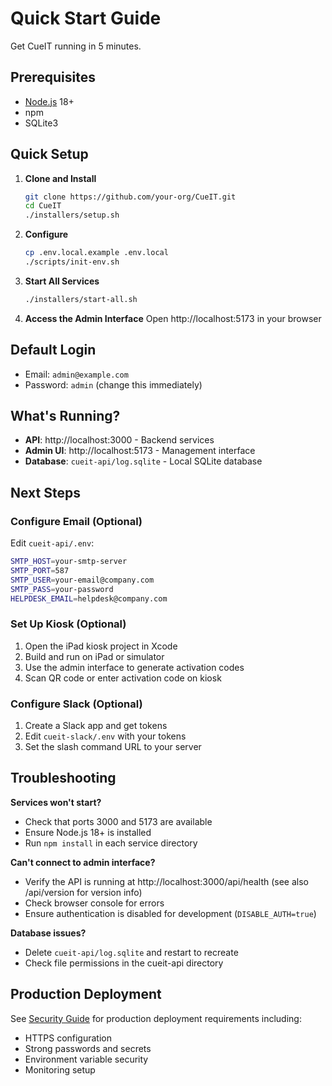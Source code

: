 # Quick Start Guide

Get CueIT running in 5 minutes.

## Prerequisites
- [Node.js](https://nodejs.org/) 18+
- npm
- SQLite3

## Quick Setup

1. **Clone and Install**
   ```bash
   git clone https://github.com/your-org/CueIT.git
   cd CueIT
   ./installers/setup.sh
   ```

2. **Configure**
   ```bash
   cp .env.local.example .env.local
   ./scripts/init-env.sh
   ```

3. **Start All Services**
   ```bash
   ./installers/start-all.sh
   ```

4. **Access the Admin Interface**
   Open http://localhost:5173 in your browser

## Default Login
- Email: `admin@example.com`
- Password: `admin` (change this immediately)

## What's Running?
- **API**: http://localhost:3000 - Backend services
- **Admin UI**: http://localhost:5173 - Management interface
- **Database**: `cueit-api/log.sqlite` - Local SQLite database

## Next Steps

### Configure Email (Optional)
Edit `cueit-api/.env`:
```bash
SMTP_HOST=your-smtp-server
SMTP_PORT=587
SMTP_USER=your-email@company.com
SMTP_PASS=your-password
HELPDESK_EMAIL=helpdesk@company.com
```

### Set Up Kiosk (Optional)
1. Open the iPad kiosk project in Xcode
2. Build and run on iPad or simulator
3. Use the admin interface to generate activation codes
4. Scan QR code or enter activation code on kiosk

### Configure Slack (Optional)
1. Create a Slack app and get tokens
2. Edit `cueit-slack/.env` with your tokens
3. Set the slash command URL to your server

## Troubleshooting

**Services won't start?**
- Check that ports 3000 and 5173 are available
- Ensure Node.js 18+ is installed
- Run `npm install` in each service directory

**Can't connect to admin interface?**
- Verify the API is running at http://localhost:3000/api/health (see also /api/version for version info)
- Check browser console for errors
- Ensure authentication is disabled for development (`DISABLE_AUTH=true`)

**Database issues?**
- Delete `cueit-api/log.sqlite` and restart to recreate
- Check file permissions in the cueit-api directory

## Production Deployment

See [Security Guide](security.md) for production deployment requirements including:
- HTTPS configuration
- Strong passwords and secrets
- Environment variable security
- Monitoring setup

